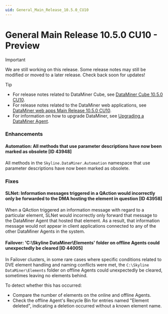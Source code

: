 ```yaml
---
uid: General_Main_Release_10.5.0_CU10
---
```


# General Main Release 10.5.0 CU10 - Preview

> [!IMPORTANT]
> We are still working on this release. Some release notes may still be modified or moved to a later release. Check back soon for updates!

> [!TIP]
>
> - For release notes related to DataMiner Cube, see [DataMiner Cube 10.5.0 CU10](xref:Cube_Main_Release_10.5.0_CU10).
> - For release notes related to the DataMiner web applications, see [DataMiner web apps Main Release 10.5.0 CU10](xref:Web_apps_Main_Release_10.5.0_CU10).
> - For information on how to upgrade DataMiner, see [Upgrading a DataMiner Agent](xref:Upgrading_a_DataMiner_Agent).

### Enhancements

#### Automation: All methods that use parameter descriptions have now been marked as obsolete [ID 43948]

<!-- MR 10.4.0 [CU22] / 10.5.0 [CU10] / 10.6.0 [CU0] - FR 10.6.1 -->

All methods in the `Skyline.DataMiner.Automation` namespace that use parameter descriptions have now been marked as obsolete.

### Fixes

#### SLNet: Information messages triggered in a QAction would incorrectly only be forwarded to the DMA hosting the element in question [ID 43958]

<!-- MR 10.5.0 [CU10] - FR 10.6.1 -->

When a QAction triggered an information message with regard to a particular element, SLNet would incorrectly only forward that message to the DataMiner Agent that hosted that element. As a result, that information message would not appear in client applications connected to any of the other DataMiner Agents in the system.

#### Failover: 'C:\\Skyline DataMiner\\Elements' folder on offline Agents could unexpectedly be cleared [ID 44005]

<!-- MR 10.5.0 [CU10] - FR 10.6.1 -->

In Failover clusters, in some rare cases where specific conditions related to DVE element handling and naming conflicts were met, the `C:\Skyline DataMiner\Elements` folder on offline Agents could unexpectedly be cleared, sometimes leaving no elements behind.

To detect whether this has occurred:

- Compare the number of elements on the online and offline Agents.
- Check the offline Agent's Recycle Bin for entries named "Element   deleted", indicating a deletion occurred without a known element name.
